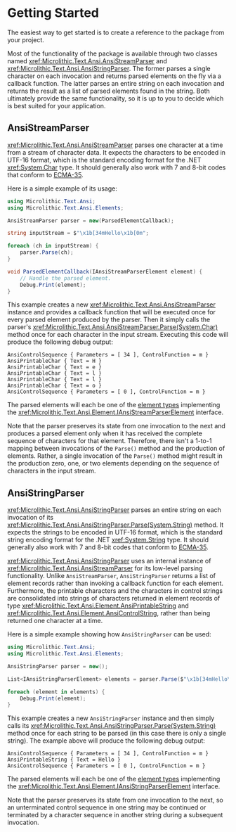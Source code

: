 # Getting Started

The easiest way to get started is to create a reference to the package from your project.

Most of the functionality of the package is available through two classes named <xref:Microlithic.Text.Ansi.AnsiStreamParser> and <xref:Microlithic.Text.Ansi.AnsiStringParser>. The former parses a single character on each invocation and returns parsed elements on the fly via a callback function. The latter parses an entire string on each invocation and returns the result as a list of parsed elements found in the string. Both ultimately provide the same functionality, so it is up to you to decide which is best suited for your application.

## AnsiStreamParser

<xref:Microlithic.Text.Ansi.AnsiStreamParser> parses one character at a time from a stream of character data. It expects the characters to be encoded in UTF-16 format, which is the standard encoding format for the .NET <xref:System.Char> type. It should generally also work with 7 and 8-bit codes that conform to [ECMA-35](References.md#ecma-35).

Here is a simple example of its usage:

```csharp
using Microlithic.Text.Ansi;
using Microlithic.Text.Ansi.Elements;

AnsiStreamParser parser = new(ParsedElementCallback);

string inputStream = $"\x1b[34mHello\x1b[0m";

foreach (ch in inputStream) {
    parser.Parse(ch);
}

void ParsedElementCallback(IAnsiStreamParserElement element) {
    // Handle the parsed element.
    Debug.Print(element);
}
```

This example creates a new <xref:Microlithic.Text.Ansi.AnsiStreamParser> instance and provides a callback function that will be executed once for every parsed element produced by the parser. Then it simply calls the parser's <xref:Microlithic.Text.Ansi.AnsiStreamParser.Parse(System.Char)> method once for each character in the input stream. Executing this code will produce the following debug output:

```text
AnsiControlSequence { Parameters = [ 34 ], ControlFunction = m }
AnsiPrintableChar { Text = H }
AnsiPrintableChar { Text = e }
AnsiPrintableChar { Text = l }
AnsiPrintableChar { Text = l }
AnsiPrintableChar { Text = o }
AnsiControlSequence { Parameters = [ 0 ], ControlFunction = m }
```

The parsed elements will each be one of the [element types](Elements.md) implementing the <xref:Microlithic.Text.Ansi.Element.IAnsiStreamParserElement> interface.

Note that the parser preserves its state from one invocation to the next and produces a parsed element only when it has received the complete sequence of characters for that element. Therefore, there isn't a 1-to-1 mapping between invocations of the `Parse()` method and the production of elements. Rather, a single invocation of the `Parse()` method might result in the production zero, one, or two elements depending on the sequence of characters in the input stream.

## AnsiStringParser

<xref:Microlithic.Text.Ansi.AnsiStringParser> parses an entire string on each invocation of its <xref:Microlithic.Text.Ansi.AnsiStringParser.Parse(System.String)> method. It expects the strings to be encoded in UTF-16 format, which is the standard string encoding format for the .NET <xref:System.String> type. It should generally also work with 7 and 8-bit codes that conform to [ECMA-35](References.md#ecma-35).

<xref:Microlithic.Text.Ansi.AnsiStringParser> uses an internal instance of <xref:Microlithic.Text.Ansi.AnsiStreamParser> for its low-level parsing functionality. Unlike `AnsiStreamParser`, `AnsiStringParser` returns a list of element records rather than invoking a callback function for each element. Furthermore, the printable characters and the characters in control strings are consolidated into strings of characters returned in element records of type <xref:Microlithic.Text.Ansi.Element.AnsiPrintableString> and <xref:Microlithic.Text.Ansi.Element.AnsiControlString>, rather than being returned one character at a time.

Here is a simple example showing how `AnsiStringParser` can be used:

```csharp
using Microlithic.Text.Ansi;
using Microlithic.Text.Ansi.Elements;

AnsiStringParser parser = new();

List<IAnsiStringParserElement> elements = parser.Parse($"\x1b[34mHello\x1b[0m"));

foreach (element in elements) {
    Debug.Print(element);
}
```

This example creates a new `AnsiStringParser` instance and then simply calls its <xref:Microlithic.Text.Ansi.AnsiStringParser.Parse(System.String)> method once for each string to be parsed (in this case there is only a single string). The example above will produce the following debug output:

```text
AnsiControlSequence { Parameters = [ 34 ], ControlFunction = m }
AnsiPrintableString { Text = Hello }
AnsiControlSequence { Parameters = [ 0 ], ControlFunction = m }
```

The parsed elements will each be one of the [element types](Elements.md) implementing the <xref:Microlithic.Text.Ansi.Element.IAnsiStringParserElement> interface.

Note that the parser preserves its state from one invocation to the next, so an unterminated control sequence in one string may be continued or terminated by a character sequence in another string during a subsequent invocation.
